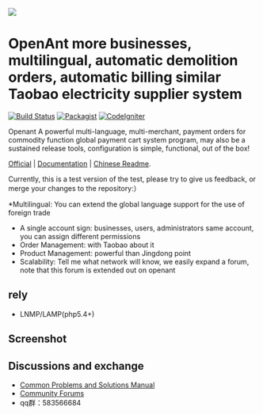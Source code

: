 ![](http://www.openant.com/public/resources/default/image/logos/logo.jpg)

OpenAnt more businesses, multilingual, automatic demolition orders, automatic billing similar Taobao electricity supplier system
==========================
[![Build Status](http://www.openant.com/doc/001.png)](http://www.openant.com)
[![Packagist](http://www.openant.com/doc/002.png)](http://www.openant.com)
[![CodeIgniter](http://www.openant.com/doc/003.png)](http://www.codeigniter.org)

Openant A powerful multi-language, multi-merchant, payment orders for commodity function global payment cart system program, may also be a sustained release tools, configuration is simple, functional, out of the box!

[Official](http://www.openant.com) | [Documentation](http://www.openant.com/bbs.php) | [Chinese Readme](https://github.com/xcalder/openant/blob/master/README.md).

Currently, this is a test version of the test, please try to give us feedback, or merge your changes to the repository:）

*Multilingual: You can extend the global language support for the use of foreign trade
* A single account sign: businesses, users, administrators same account, you can assign different permissions
* Order Management: with Taobao about it
* Product Management: powerful than Jingdong point
* Scalability: Tell me what network will know, we easily expand a forum, note that this forum is extended out on openant


rely
---

* LNMP/LAMP(php5.4+)


Screenshot
---

Discussions and exchange
-------
- [Common Problems and Solutions Manual](http://www.openant.com/helper/faq.html)
- [Community Forums](http://www.openant.com/bbs.php)
- qq群：583566684
